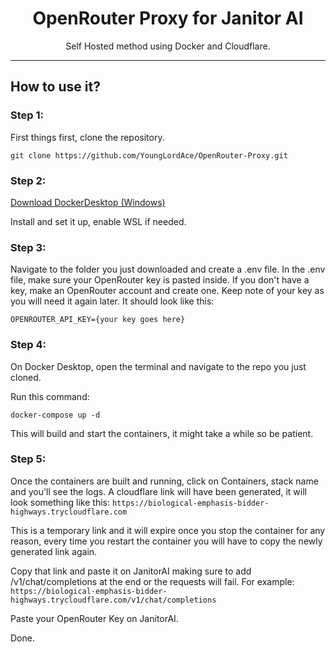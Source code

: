<h1 align="center">OpenRouter Proxy for Janitor AI</h1>

<p align="center">Self Hosted method using Docker and Cloudflare.</p>

<hr>
  
## How to use it?

### Step 1:

First things first, clone the repository.
```
git clone https://github.com/YoungLordAce/OpenRouter-Proxy.git
```

### Step 2:

[Download DockerDesktop (Windows)](https://app.docker.com/)

Install and set it up, enable WSL if needed. 

### Step 3: 

Navigate to the folder you just downloaded and create a .env file.
In the .env file, make sure your OpenRouter key is pasted inside. If you don't have a key, make an OpenRouter account and create one. Keep note of your key as you will need it again later.
It should look like this: 
```
OPENROUTER_API_KEY={your key goes here}
```


### Step 4: 

On Docker Desktop, open the terminal and navigate to the repo you just cloned.

Run this command:
```
docker-compose up -d
``` 
This will build and start the containers, it might take a while so be patient.

### Step 5: 

Once the containers are built and running, click on Containers, stack name and you'll see the logs. A cloudflare link will have been generated, it will look something like this:
```https://biological-emphasis-bidder-highways.trycloudflare.com```

This is a temporary link and it will expire once you stop the container for any reason, every time you restart the container you will have to copy the newly generated link again.

Copy that link and paste it on JanitorAI making sure to add /v1/chat/completions at the end or the requests will fail. For example: ```https://biological-emphasis-bidder-highways.trycloudflare.com/v1/chat/completions```

Paste your OpenRouter Key on JanitorAI.

Done.



